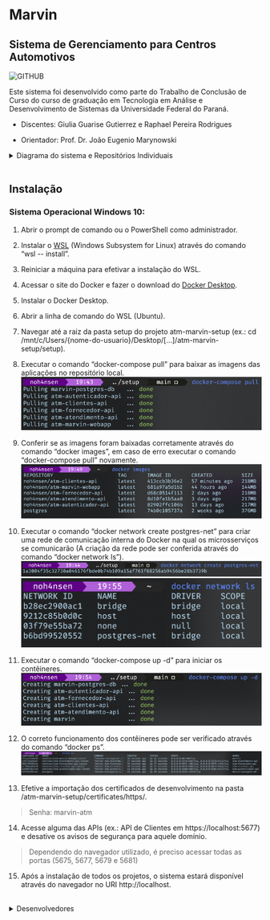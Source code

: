 # Marvin 
## Sistema de Gerenciamento para Centros Automotivos

![GITHUB](https://user-images.githubusercontent.com/82844620/167056867-3dee8596-133f-49b5-bcdb-c42c1d3e1e08.png)

Este sistema foi desenvolvido como parte do Trabalho de Conclusão de Curso do curso de graduação em Tecnologia em Análise e Desenvolvimento de Sistemas da Universidade Federal do Paraná.

- Discentes: Giulia Guarise Gutierrez e Raphael Pereira Rodrigues

- Orientador: Prof. Dr. João Eugenio Marynowski

<details>
  <summary>Diagrama do sistema e Repositórios Individuais</summary>

![Diagrama do sistema](/images/marvin.png)

 - [Marvin Webapp](https://github.com/gguarise/marvin-webapp)
   * [Imagem no Docker hub](https://hub.docker.com/repository/docker/noh4nsen/atm-marvin-webapp)
 - [Autenticador](https://github.com/noh4nsen/atm-autenticador-api)
   * [Imagem no Docker hub](https://hub.docker.com/repository/docker/noh4nsen/atm-autenticador-api)
 - [Atendimento](https://github.com/noh4nsen/atm-atendimento-api)
   * [Imagem no Docker hub](https://hub.docker.com/repository/docker/noh4nsen/atm-atendimento-api) 
 - [Fornecedor](https://github.com/noh4nsen/atm-fornecedor-api)
   * [Imagem no Docker hub](https://hub.docker.com/repository/docker/noh4nsen/atm-fornecedor-api)  
 - [Clientes](https://github.com/noh4nsen/atm-clientes-api)
   * [Imagem no Docker hub](https://hub.docker.com/repository/docker/noh4nsen/atm-clientes-api)   
 - [Setup](https://github.com/noh4nsen/atm-marvin-setup)
</details>
<br>

## Instalação
### Sistema Operacional Windows 10:

1.	Abrir o prompt de comando ou o PowerShell como administrador.

2.	Instalar o [WSL](https://docs.microsoft.com/pt-br/windows/wsl/install)  (Windows Subsystem for Linux) através do comando “wsl -- install”.

3.	Reiniciar a máquina para efetivar a instalação do WSL.

4.	Acessar o site do Docker e fazer o download do [Docker Desktop](https://www.docker.com/products/docker-desktop/).

5.	Instalar o Docker Desktop.

6.	Abrir a linha de comando do WSL (Ubuntu).

7.	Navegar até a raiz da pasta setup do projeto atm-marvin-setup (ex.: cd /mnt/c/Users/{nome-do-usuario}/Desktop/[…]/atm-marvin-setup/setup).

8.	Executar o comando “docker-compose pull” para baixar as imagens das aplicações no repositório local.
![Comando para baixar as imagens.](/images/inst-8.png) 
9.	Conferir se as imagens foram baixadas corretamente através do comando “docker images”, em caso de erro executar o comando “docker-compose pull” novamente. 
![Listagem de imagens](/images/inst-9.png)
10.	Executar o comando “docker network create postgres-net” para criar uma rede de comunicação interna do Docker na qual os microsserviços se comunicarão (A criação da rede pode ser conferida através do comando “docker network ls”).
![Criação de rede interna](/images/inst-10.png) 
![Listagem de redes](/images/inst-10-2.png)
11.	Executar o comando “docker-compose up -d” para iniciar os contêineres.
![Comando para iniciar os contêineres](/images/inst-11.png) 
12.	O correto funcionamento dos contêineres pode ser verificado através do comando “docker ps”.
![Comando para listagem de contêineres ativos](/images/inst-12.png) 
13.	Efetive a importação dos certificados de desenvolvimento na pasta /atm-marvin-setup/certificates/https/.
> Senha: marvin-atm
14.	Acesse alguma das APIs (ex.: API de Clientes em https://localhost:5677) e desative os avisos de segurança para aquele domínio.
> Dependendo do navegador utilizado, é preciso acessar todas as portas (5675, 5677, 5679 e 5681)
15.	Após a instalação de todos os projetos, o sistema estará disponível através do navegador no URI http://localhost.

<br>

<details>
  <summary>Desenvolvedores</summary>

 - Giulia Guarise Gutierrez [GitHub](https://github.com/gguarise)
 - Raphael Pereira Rodrigues [GitHub](https://github.com/noh4nsen)
</details>
